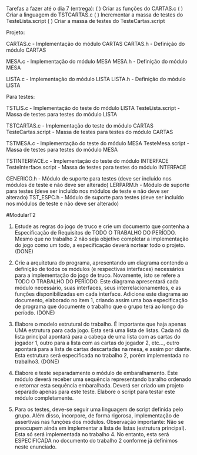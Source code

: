 Tarefas a fazer até o dia 7 (entrega):
( ) Criar as funções do CARTAS.c
( ) Criar a linguagem do TSTCARTAS.c
( ) Incrementar a massa de testes do TesteLista.script
( ) Criar a massa de testes do TesteCartas.script

Projeto:

CARTAS.c - Implementação do módulo CARTAS
CARTAS.h - Definição do módulo CARTAS

MESA.c - Implementação do módulo MESA
MESA.h - Definição do módulo MESA

LISTA.c - Implementação do módulo LISTA
LISTA.h - Definição do módulo LISTA

Para testes:

TSTLIS.c - Implementação do teste do módulo LISTA
TesteLista.script - Massa de testes para testes do módulo LISTA

TSTCARTAS.c - Implementação do teste do módulo CARTAS
TesteCartas.script - Massa de testes para testes do módulo CARTAS

TSTMESA.c - Implementação do teste do módulo MESA
TesteMesa.script - Massa de testes para testes do módulo MESA

TSTINTERFACE.c - Implementação do teste do módulo INTERFACE
TesteInterface.script - Massa de testes para testes do módulo INTERFACE

GENERICO.h - Módulo de suporte para testes (deve ser incluído nos módulos de teste e não deve ser alterado)
LERPARM.h - Módulo de suporte para testes (deve ser incluído nos módulos de teste e não deve ser alterado)
TST_ESPC.h - Módulo de suporte para testes (deve ser incluído nos módulos de teste e não deve ser alterado)



#ModularT2

1. Estude as regras do jogo de truco e crie um documento que contenha a Especificação de
Requisitos de TODO O TRABALHO DO PERÍODO. Mesmo que no trabalho 2 não seja
objetivo completar a implementação do jogo como um todo, a especificação deverá nortear
todo o projeto. (DONE)

2. Crie a arquitetura do programa, apresentando um diagrama contendo a definição de todos os
módulos (e respectivas interfaces) necessários para a implementação do jogo de truco.
Novamente, isto se refere a TODO O TRABALHO DO PERÍODO. Este diagrama apresentará
cada módulo necessário, suas interfaces, seus interrelacionamentos, e as funções
disponibilizadas em cada interface. Adicione este diagrama ao documento, elaborado no item
1, criando assim uma boa especificação de programa que documente o trabalho que o grupo
terá ao longo do período. (DONE)

3. Elabore o modelo estrutural do trabalho. É importante que haja apenas UMA estrutura para
cada jogo. Esta será uma lista de listas. Cada nó da lista principal apontará para a cabeça de
uma lista com as cartas do jogador 1, outro para a lista com as cartas do jogador 2, etc..., outro
apontará para a lista de cartas descartadas na mesa, e assim por diante. Esta estrutura será
especificada no trabalho 2, porém implementada no trabalho3. (DONE)

4. Elabore e teste separadamente o módulo de embaralhamento. Este módulo deverá receber
uma sequência representando baralho ordenado e retornar esta sequência embaralhada.
Deverá ser criado um projeto separado apenas para este teste. Elabore o script para testar
este módulo completamente.

5. Para os testes, deve-se seguir uma linguagem de script definida pelo grupo. Além disso,
incorpore, de forma rigorosa, implementação de assertivas nas funções dos módulos.
Observação importante: Não se preocupem ainda em implementar a lista de listas (estrutura
principal). Esta só será implementada no trabalho 4. No entanto, esta será ESPECIFICADA no
documento do trabalho 2 conforme já definimos neste enunciado.

